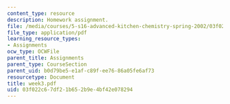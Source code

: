 ```yaml
---
content_type: resource
description: Homework assignment.
file: /media/courses/5-s16-advanced-kitchen-chemistry-spring-2002/03f022c67df21b652b9e4bf42e078294_week3.pdf
file_type: application/pdf
learning_resource_types:
- Assignments
ocw_type: OCWFile
parent_title: Assignments
parent_type: CourseSection
parent_uid: b0d79be5-e1af-c89f-ee76-86a05fe6af73
resourcetype: Document
title: week3.pdf
uid: 03f022c6-7df2-1b65-2b9e-4bf42e078294
---
```

